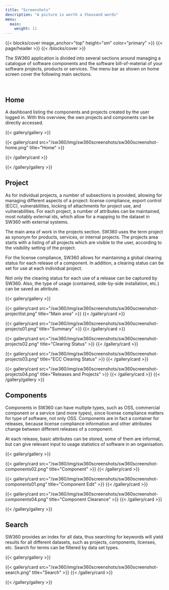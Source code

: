 ```yaml
---
title: "Screenshots"
description: "A picture is worth a thousand words"
menu:
  main:
    weight: 11
---
```



{{< blocks/cover image_anchor="top" height="sm" color="primary" >}}
{{< page/header >}}
{{< /blocks/cover >}}

<div class="container l-container--padded">

The SW360 application is divided into several sections around managing a catalogue of software components and the software bill-of-material of your software projects, products or services. The menu bar as shown on home screen cover the following main sections.

<br>

## Home

A dashboard listing the components and projects created by the user logged in. With this overview, the own projects and components can be directly accessed.

{{< gallery/gallery >}} 

  {{< gallery/card src="/sw360/img/sw360screenshots/sw360screenshot-home.png" title="Home" >}}
  
  {{< /gallery/card >}}

{{< /gallery/gallery >}}


## Project

As for individual projects, a number of subsections is provided, allowing for managing different aspects of a project: license compliance, export control (ECC), vulnerabilities, locking of attachments for project use, and vulnerabilities.
For each project, a number of attributes can be maintained, most notably external ids, which allow for a mapping to the dataset in SW360 with external systems.

The main area of work in the projects section. SW360 uses the term project as synonym for products, services, or internal projects. The projects area starts with a listing of all projects which are visible to the user, according to the visibility setting of the project.

For the license compliance, SW360 allows for maintaining a global clearing status for each release of a component. In addition, a clearing status can be set for use at each individual project.

Not only the clearing status for each use of a release can be captured by SW360. Also, the type of usage (contained, side-by-side installation, etc.) can be saved as attribute.

{{< gallery/gallery >}} 

  {{< gallery/card src="/sw360/img/sw360screenshots/sw360screenshot-projectlist.png" title="Main area" >}}
  {{< /gallery/card >}}

  {{< gallery/card src="/sw360/img/sw360screenshots/sw360screenshot-projects01.png" title="Summary" >}}
  {{< /gallery/card >}}

  {{< gallery/card src="/sw360/img/sw360screenshots/sw360screenshot-projects02.png" title="Clearing Status" >}}
  {{< /gallery/card >}}

  {{< gallery/card src="/sw360/img/sw360screenshots/sw360screenshot-projects03.png" title="ECC Clearing Status" >}}
  {{< /gallery/card >}}

{{< gallery/card src="/sw360/img/sw360screenshots/sw360screenshot-projects04.png" title="Releases and Projects" >}}
  {{< /gallery/card >}}
{{< /gallery/gallery >}}

## Components

Components in SW360 can have multiple types, such as OSS, commercial component or a service (and more types), since license compliance matters for type of software, not only OSS. Components are in fact a container for releases, because license compliance information and other attributes change between different releases of a component.

At each release, basic attributes can be stored, some of them are informal, but can give relevant input to usage statistics of software in an organisation.

{{< gallery/gallery >}} 

  {{< gallery/card src="/sw360/img/sw360screenshots/sw360screenshot-components02.png" title="Component" >}}
  {{< /gallery/card >}}

  {{< gallery/card src="/sw360/img/sw360screenshots/sw360screenshot-components01.png" title="Component Edit" >}}
  {{< /gallery/card >}}

  {{< gallery/card src="/sw360/img/sw360screenshots/sw360screenshot-components04.png" title="Component Clearance" >}}
  {{< /gallery/card >}}

{{< /gallery/gallery >}}


## Search

SW360 provides an index for all data, thus searching for keywords will yield results for all different datasets, such as projects, components, licenses, etc. Search for terms can be filtered by data set types.

{{< gallery/gallery >}} 

  {{< gallery/card src="/sw360/img/sw360screenshots/sw360screenshot-search.png" title="Search" >}}
  {{< /gallery/card >}}

{{< /gallery/gallery >}}

</div>

